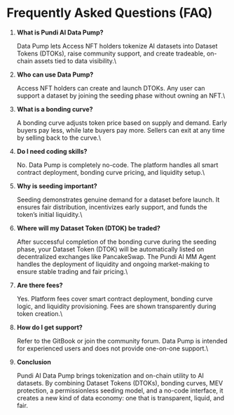 # Frequently Asked Questions (FAQ)

1.  **What is Pundi AI Data Pump?**

    Data Pump lets Access NFT holders tokenize AI datasets into Dataset Tokens (DTOKs), raise community support, and create tradeable, on-chain assets tied to data visibility.\

2.  **Who can use Data Pump?**

    Access NFT holders can create and launch DTOKs. Any user can support a dataset by joining the seeding phase without owning an NFT.\

3.  **What is a bonding curve?**

    A bonding curve adjusts token price based on supply and demand. Early buyers pay less, while late buyers pay more. Sellers can exit at any time by selling back to the curve.\

4.  **Do I need coding skills?**

    No. Data Pump is completely no-code. The platform handles all smart contract deployment, bonding curve pricing, and liquidity setup.\

5.  **Why is seeding important?**

    Seeding demonstrates genuine demand for a dataset before launch. It ensures fair distribution, incentivizes early support, and funds the token’s initial liquidity.\

6.  **Where will my Dataset Token (DTOK) be traded?**

    After successful completion of the bonding curve during the seeding phase, your Dataset Token (DTOK) will be automatically listed on decentralized exchanges like PancakeSwap. The Pundi AI MM Agent handles the deployment of liquidity and ongoing market-making to ensure stable trading and fair pricing.\

7.  **Are there fees?**

    Yes. Platform fees cover smart contract deployment, bonding curve logic, and liquidity provisioning. Fees are shown transparently during token creation.\

8.  **How do I get support?**

    Refer to the GitBook or join the community forum. Data Pump is intended for experienced users and does not provide one-on-one support.\

9.  **Conclusion**

    Pundi AI Data Pump brings tokenization and on-chain utility to AI datasets. By combining Dataset Tokens (DTOKs), bonding curves, MEV protection, a permissionless seeding model, and a no-code interface, it creates a new kind of data economy: one that is transparent, liquid, and fair.
